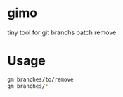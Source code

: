 # gimo
tiny tool for git branchs batch remove

# Usage

```bash
gm branches/to/remove
gm branches/*
```